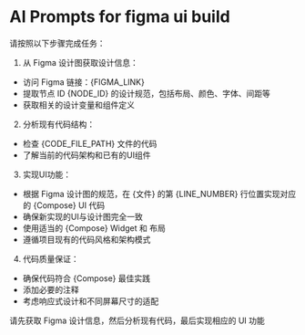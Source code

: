 # AI Prompts for figma ui build

请按照以下步骤完成任务：

1. 从 Figma 设计图获取设计信息：
 - 访问 Figma 链接：{FIGMA_LINK}
 - 提取节点 ID {NODE_ID} 的设计规范，包括布局、颜色、字体、间距等
 - 获取相关的设计变量和组件定义

2. 分析现有代码结构：
 - 检查 {CODE_FILE_PATH} 文件的代码
 - 了解当前的代码架构和已有的UI组件

3. 实现UI功能：
 - 根据 Figma 设计图的规范，在 {文件} 的第 {LINE_NUMBER} 行位置实现对应的 {Compose} UI 代码
 - 确保新实现的UI与设计图完全一致
 - 使用适当的 {Compose} Widget 和 布局
 - 遵循项目现有的代码风格和架构模式

4. 代码质量保证：
 - 确保代码符合  {Compose} 最佳实践
 - 添加必要的注释
 - 考虑响应式设计和不同屏幕尺寸的适配

请先获取 Figma 设计信息，然后分析现有代码，最后实现相应的 UI 功能